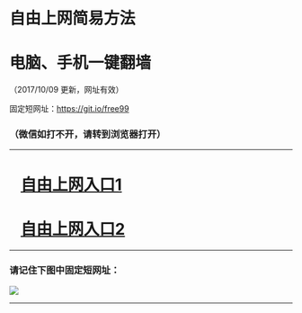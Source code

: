 ﻿# 自由上网简易方法

# 电脑、手机一键翻墙

（2017/10/09 更新，网址有效）

固定短网址：https://git.io/free99

### （微信如打不开，请转到浏览器打开）


***





# &nbsp;&nbsp; <a href="http://ft2220910947.fwq-tz-1001.info/fwqtz01.html?t=10090016631 " target="_blank">自由上网入口1</a>
# &nbsp;&nbsp; <a href="http://ft1224719745.fwq-tz-1002.info/fwqtz02.html?t=100900120973 " target="_blank">自由上网入口2</a>
***

### 请记住下图中固定短网址：

<img src="https://s3-us-west-2.amazonaws.com/fwq-1001/yjfq-20170905okok.png" /> 


***


